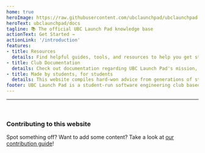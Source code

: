 ```yaml
---
home: true
heroImage: https://raw.githubusercontent.com/ubclaunchpad/ubclaunchpad.com/master/src/assets/about.png
heroText: ubclaunchpad/docs
tagline: 📚 The official UBC Launch Pad knowledge base
actionText: Get Started →
actionLink: '/introduction'
features:
- title: Resources
  details: Find helpful guides, tools, and resources to help you get started and keep learning - accessible by anyone of any skill level.
- title: Club Documentation
  details: Check out documentation regarding UBC Launch Pad's mission, vision, and how we operate.
- title: Made by students, for students
  details: This website compiles hard-won advice from generations of students in UBC Launch Pad.
footer: UBC Launch Pad is a student-run software engineering club based in the University of British Columbia.
---
```


---
<!-- ignore markdownlint warning on this divider - it's here for aesthetic reasons -->

<br />

### Contributing to this website

Spot something off? Want to add some content? Take a look at [our contribution guide](./CONTRIBUTING.md)!

<br />
